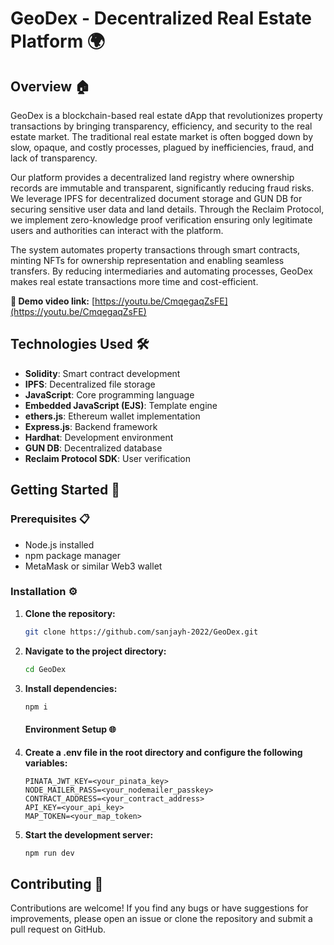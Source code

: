 # GeoDex - Decentralized Real Estate Platform 🌍

## Overview 🏠
GeoDex is a blockchain-based real estate dApp that revolutionizes property transactions by bringing transparency, efficiency, and security to the real estate market. The traditional real estate market is often bogged down by slow, opaque, and costly processes, plagued by inefficiencies, fraud, and lack of transparency.

Our platform provides a decentralized land registry where ownership records are immutable and transparent, significantly reducing fraud risks. We leverage IPFS for decentralized document storage and GUN DB for securing sensitive user data and land details. Through the Reclaim Protocol, we implement zero-knowledge proof verification ensuring only legitimate users and authorities can interact with the platform.

The system automates property transactions through smart contracts, minting NFTs for ownership representation and enabling seamless transfers. By reducing intermediaries and automating processes, GeoDex makes real estate transactions more time and cost-efficient.

**🎥 Demo video link:** [https://youtu.be/CmqegaqZsFE](https://youtu.be/CmqegaqZsFE)

## Technologies Used 🛠️
- **Solidity**: Smart contract development
- **IPFS**: Decentralized file storage
- **JavaScript**: Core programming language
- **Embedded JavaScript (EJS)**: Template engine
- **ethers.js**: Ethereum wallet implementation
- **Express.js**: Backend framework
- **Hardhat**: Development environment
- **GUN DB**: Decentralized database
- **Reclaim Protocol SDK**: User verification

## Getting Started 🚀

### Prerequisites 📋
- Node.js installed
- npm package manager
- MetaMask or similar Web3 wallet

### Installation ⚙️

1. **Clone the repository:**
   ```bash
   git clone https://github.com/sanjayh-2022/GeoDex.git
   ```

2. **Navigate to the project directory:**
   ```bash
   cd GeoDex
   ```

3. **Install dependencies:**
   ```bash
   npm i
   ```

   #### Environment Setup 🌐

4. **Create a .env file in the root directory and configure the following variables:**

    ```
    PINATA_JWT_KEY=<your_pinata_key>
    NODE_MAILER_PASS=<your_nodemailer_passkey>
    CONTRACT_ADDRESS=<your_contract_address>
    API_KEY=<your_api_key>
    MAP_TOKEN=<your_map_token>
    ```

5. **Start the development server:**
   ```bash
   npm run dev
   ```

## Contributing 🤝
Contributions are welcome! If you find any bugs or have suggestions for improvements, please open an issue or clone the repository and submit a pull request on GitHub.
